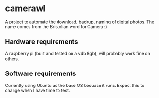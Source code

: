 # camerawl
A project to automate the download, backup, naming of digital photos. The name comes from the Bristolian word for Camera :)

## Hardware requirements
A raspberry pi (built and tested on a v4b 8gb), will probably work fine on others.

## Software requirements
Currently using Ubuntu as the base OS becuase it runs. Expect this to change when I have time to test.
